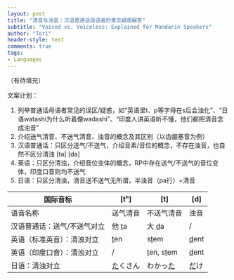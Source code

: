 ```yaml
---
layout: post
title: "清音与浊音：汉语普通话母语者的常见疑惑解答"
subtitle: "Voiced vs. Voiceless: Explained for Mandarin Speakers"
author: "Tori"
header-style: text
comments: true
tags:
- Languages
---
```


（有待填充）

文案计划：

1. 列举普通话母语者常见的误区/疑惑，如“英语里t、p等字母在s后会浊化”、“日语watashi为什么听着像wadashi”、“印度人讲英语听不懂，他们都把清音念成浊音”
2. 介绍送气清音、不送气清音、浊音的概念及其区别（以齿龈塞音为例）
3. 汉语普通话：只区分送气/不送气，介绍音素/音位的概念，不存在浊音，也自然不区分清浊 [ta] [da]
4. 英语：只区分清浊，介绍音位变体的概念，RP中存在送气/不送气的音位变体，印度口音则均不送气
5. 日语：只区分清浊，清音送不送气无所谓，半浊音（pa行）=清音

| 国际音标                    | [tʰ]            | [t]                     | [d]         |
| --------------------------- | --------------- | ----------------------- | ----------- |
| 语音名称                    | 送气清音        | 不送气清音              | 浊音        |
| 汉语普通话：送气/不送气对立 | 他 <u>t</u>a    | 大 <u>d</u>a            | /           |
| 英语（标准英音）：清浊对立  | <u>t</u>en      | s<u>t</u>em             | <u>d</u>ent |
| 英语（印度口音）：清浊对立  | /               | <u>t</u>en, s<u>t</u>em | <u>d</u>ent |
| 日语：清浊对立              | <u>た</u>くさん | わかっ<u>た</u>         | <u>だ</u>け |

